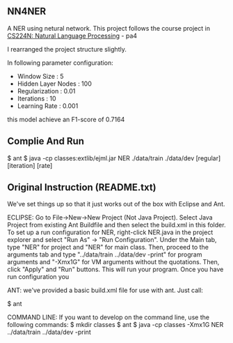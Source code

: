 ## NN4NER

A NER using netural network. This project follows the course project in [CS224N: Natural Language Processing](http://class.stanford.edu/cs224n/Fall2012) - pa4

I rearranged the project structure slightly.

In following parameter configuration:

* Window Size : 5
* Hidden Layer Nodes : 100
* Regularization : 0.01
* Iterations : 10
* Learning Rate : 0.001

this model achieve an F1-score of 0.7164

## Complie And Run

$ ant
$ java -cp classes:extlib/ejml.jar NER ./data/train ./data/dev [regular] [iteration] [rate]

## Original Instruction (README.txt)

We've set things up so that it just works out of the box with Eclipse and Ant. 


ECLIPSE:
Go to File->New->New Project (Not Java Project). Select Java Project from existing Ant Buildfile and then select the build.xml in this folder. 
To set up a run configuration for NER, right-click NER.java in the project explorer and select "Run As" -> "Run Configuration". 
Under the Main tab, type "NER" for project and "NER" for main class. Then, proceed to the arguments tab and type "../data/train ../data/dev -print" for program arguments and "-Xmx1G" for VM arguments without the quotations. 
Then, click "Apply" and "Run" buttons. This will run your program.
Once you have run configuration you 
 
ANT:
we've provided a basic build.xml file for use with ant.  Just call:

$ ant

COMMAND LINE:
If you want to develop on the command line, use the following commands:
$ mkdir classes
$ ant
$ java -cp classes -Xmx1G NER ../data/train ../data/dev -print
